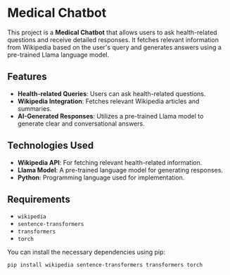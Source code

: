 # Medical Chatbot

This project is a **Medical Chatbot** that allows users to ask health-related questions and receive detailed responses. It fetches relevant information from Wikipedia based on the user's query and generates answers using a pre-trained Llama language model.

## Features

- **Health-related Queries**: Users can ask health-related questions.
- **Wikipedia Integration**: Fetches relevant Wikipedia articles and summaries.
- **AI-Generated Responses**: Utilizes a pre-trained Llama model to generate clear and conversational answers.

## Technologies Used

- **Wikipedia API**: For fetching relevant health-related information.
- **Llama Model**: A pre-trained language model for generating responses.
- **Python**: Programming language used for implementation.

## Requirements

- `wikipedia`
- `sentence-transformers`
- `transformers`
- `torch`

You can install the necessary dependencies using pip:

```bash
pip install wikipedia sentence-transformers transformers torch
